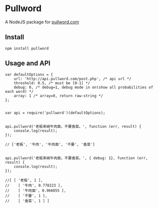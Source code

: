 # Pullword

A NodeJS package for [pullword.com](http://pullword.com)

## Install

```
npm install pullword
```

## Usage and API

```
var defaultOptions = {
    url: 'http://api.pullword.com/post.php', /* api url */
    threshold: 0.5, /* must be [0-1] */
    debug: 0, /* debug=1, debug mode in on(show all probabilities of each word) */
    array: 1 /* array=0, return raw-string */
};


var api = require('pullword')(defaultOptions);


api.pullword('老板来碗牛肉面，不要香菜。', function (err, result) {
    console.log(result);
});

// ['老板', '牛肉', '牛肉面', '不要', '香菜']


api.pullword('老板来碗牛肉面，不要香菜。', { debug: 1}, function (err, result) {
    console.log(result);
});

//[ [ '老板', 1 ],
//    [ '牛肉', 0.778223 ],
//    [ '牛肉面', 0.966055 ],
//    [ '不要', 1 ],
//    [ '香菜', 1 ] ]

```
